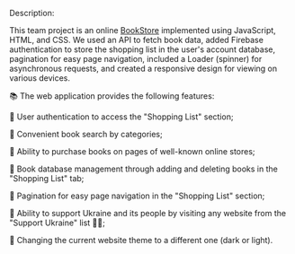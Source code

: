 Description:

This team project is an online [BookStore](https://stanislavzhuk.github.io/BookStore/) implemented using JavaScript, HTML, and CSS. We used an API to fetch book data, added Firebase authentication to store the shopping list in the user's account database, pagination for easy page navigation, included a Loader (spinner) for asynchronous requests, and created a responsive design for viewing on various devices.

📚 The web application provides the following features:

📖 User authentication to access the "Shopping List" section;

📖 Convenient book search by categories;

📖 Ability to purchase books on pages of well-known online stores;

📖 Book database management through adding and deleting books in the "Shopping List" tab;

📖 Pagination for easy page navigation in the "Shopping List" section;

📖 Ability to support Ukraine and its people by visiting any website from the "Support Ukraine" list 💙💛;

📖 Changing the current website theme to a different one (dark or light).
